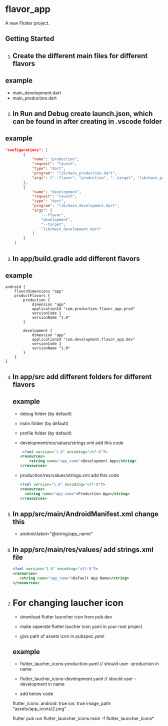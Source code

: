 # flavor_app

A new Flutter project.

## Getting Started

1. ## Create the different main files for different flavors

## example

- main_development.dart
- main_production.dart

2. ## In Run and Debug create launch.json, which can be found in after creating in .vscode folder

## example

```json
"configurations": [
		{
			"name": "production",
			"request": "launch",
			"type": "dart",
			"program": "lib/main_production.dart",
			"args": ["--flavor", "production", "--target", "lib/main_production.dart"]
		},
		{
			"name": "development",
			"request": "launch",
			"type": "dart",
			"program": "lib/main_development.dart",
			"args": [
				"--flavor",
				"development",
				"--target",
				"lib/main_development.dart"
			]
		}
	]
```

3. ## In app/build.gradle add different flavors

## example

    android {
        flavorDimensions "app"
        productFlavors {
            production {
                dimension "app"
                applicationId "com.production.flavor_app.prod"
                versionCode 1
                versionName "1.0"
            }

            development {
                dimension "app"
                applicationId "com.development.flavor_app.dev"
                versionCode 1
                versionName "1.0"
            }
        }
    }

4.  ## In app/src add different folders for different flavors

    ## example

    - debug folder (by default)
    - main folder (by default)
    - profile folder (by default)

    - development/res/values/strings.xml add this code

      ```xml
       <?xml version="1.0" encoding="utf-8"?>
      <resources>
          <string name="app_name">Development App</string>
      </resources>
      ```

    - production/res/values/strings.xml add this code

      ```xml
      <?xml version="1.0" encoding="utf-8"?>
      <resources>
        <string name="app_name">Production App</string>
      </resources>
      ```

5.  ## In app/src/main/AndroidManifest.xml change this

    - android:label="@string/app_name"

6.  ## In app/src/main/res/values/ add strings.xml file

    ```xml
    <?xml version="1.0" encoding="utf-8"?>
    <resources>
       <string name="app_name">Default App Name</string>
    </resources>
    ```

7.  # For changing laucher icon

    - download flutter launcher icon from pub.dev

    - make saperate flutter laucher icon yaml in your root project
    - give path of assets icon in pubspec.yaml

    ## example

    - flutter_laucher_icons-production.yaml // should user -production in name

    - flutter_laucher_icons-development.yaml // should user -development in name
    - add below code

    flutter_icons:
    android: true
    ios: true
    image_path: "assets/app_icons/2.png"

    flutter pub run flutter_launcher_icons:main -f flutter_launcher_icons*
